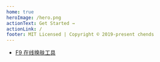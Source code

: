 ```yaml
---
home: true
heroImage: /hero.png
actionText: Get Started →
actionLink: /
footer: MIT Licensed | Copyright © 2019-present chends
---
```


- [F9 在线换肤工具](./f9-skin-builder.md)